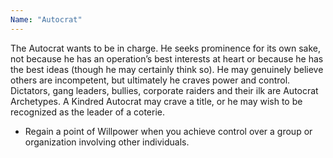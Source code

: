 ```yaml
---
Name: "Autocrat"
---
```


The Autocrat wants to be in charge. He seeks prominence for its own sake, not because he has an operation’s best interests at heart or because he has the best ideas (though he may certainly think so). He may genuinely believe others are incompetent, but ultimately he craves power and control. Dictators, gang leaders, bullies, corporate raiders and their ilk are Autocrat Archetypes. A Kindred Autocrat may crave a title, or he may wish to be recognized as the leader of a coterie.
 - Regain a point of Willpower when you achieve control over a group or organization involving other individuals.
